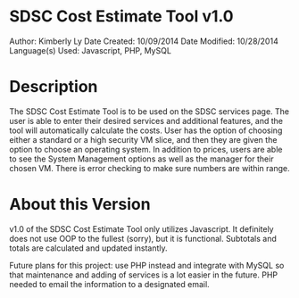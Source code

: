 SDSC Cost Estimate Tool v1.0
=============================

Author: Kimberly Ly
Date Created: 10/09/2014
Date Modified: 10/28/2014
Language(s) Used: Javascript, PHP, MySQL

Description
=============================

The SDSC Cost Estimate Tool is to be used on the SDSC services page. The user is able to enter their desired services and additional features, and the tool will automatically calculate the costs. User has the option of choosing either a standard or a high security VM slice, and then they are given the option to choose an operating system. In addition to prices, users are able to see the System Management options as well as the manager for their chosen VM. There is error checking to make sure numbers are within range. 

About this Version
=============================

v1.0 of the SDSC Cost Estimate Tool only utilizes Javascript. It definitely does not use OOP to the fullest (sorry), but it is functional. Subtotals and totals are calculated and updated instantly.

Future plans for this project: use PHP instead and integrate with MySQL so that maintenance and adding of services is a lot easier in the future. PHP needed to email the information to a designated email. 

